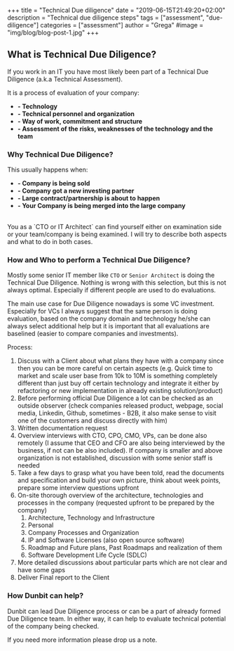 +++
title = "Technical Due diligence"
date = "2019-06-15T21:49:20+02:00"
description = "Technical due diligence steps"
tags = ["assessment", "due-diligence"]
categories = ["assessment"]
author = "Grega"
#image = "img/blog/blog-post-1.jpg"
+++

## What is Technical Due Diligence?

If you work in an IT you have most likely been part of a Technical Due Diligence (a.k.a Technical Assessment).

It is a process of evaluation of your company:

* **- Technology**
* **- Technical personnel and organization**
* **- Way of work, commitment and structure**
* **- Assessment of the risks, weaknesses of the technology and the team**

### Why Technical Due Diligence?

This usually happens when:

* **- Company is being sold**
* **- Company got a new investing partner**
* **- Large contract/partnership is about to happen**
* **- Your Company is being merged into the large company**


<br>
You as a `CTO or IT Architect` can find yourself either on examination side or your team/company is being examined. I will try to describe both aspects and what to do in both cases.

### How and Who to perform a Technical Due Diligence?

Mostly some senior IT member like `CTO` or `Senior Architect` is doing the Technical Due Diligence. Nothing is wrong with this selection, but this is not always optimal. Especially if different people are used to do evaluations. 

The main use case for Due Diligence nowadays is some VC investment. Especially for VCs I always suggest that the same person is doing evaluation, based on the company domain and technology he/she can always select additional help but it is important that all evaluations are baselined (easier to compare companies and investments).



Process:

1. Discuss with a Client about what plans they have with a company since then you can be more careful on certain aspects (e.g. Quick time to market and scale user base from 10k to 10M is something completely different than just buy off certain technology and integrate it either by refactoring or new implementation in already existing solution/product)
2. Before performing official Due Diligence a lot can be checked as an outside observer (check companies released product, webpage, social media, Linkedin, Github, sometimes - B2B, it also make sense to visit one of the customers and discuss directly with him)
3. Written documentation request
3. Overview interviews with CTO, CPO, CMO, VPs, can be done also remotely (I assume that CEO and CFO are also being interviewed by the business, if not can be also included). If company is smaller and above organization is not established, discussion with some senior staff is needed
4. Take a few days to grasp what you have been told, read the documents and specification and build your own picture, think about week points, prepare some interview questions upfront
5. On-site thorough overview of the architecture, technologies and processes in the company (requested upfront to be prepared by the company)
   1. Architecture, Technology and Infrastructure
   2. Personal
   3. Company Processes and Organization
   4. IP and Software Licenses (also open source software)
   5. Roadmap and Future plans, Past Roadmaps and realization of them
   6. Software Development Life Cycle (SDLC)
6. More detailed discussions about particular parts which are not clear and have some gaps
7. Deliver Final report to the Client

### How Dunbit can help?

Dunbit can lead Due Diligence process or can be a part of already formed Due Diligence team. In either way, it can help to evaluate technical potential of the company being checked. 

If you need more information please drop us a note.







